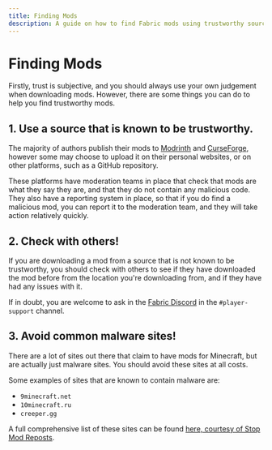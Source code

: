 ```yaml
---
title: Finding Mods
description: A guide on how to find Fabric mods using trustworthy sources.
---
```


# Finding Mods

Firstly, trust is subjective, and you should always use your own judgement when downloading mods. However, there are some things you can do to help you find trustworthy mods.

## 1. Use a source that is known to be trustworthy.

The majority of authors publish their mods to [Modrinth](https://modrinth.com/mods?g=categories:%27fabric%27) and [CurseForge](https://www.curseforge.com/minecraft/search?page=1&pageSize=20&sortType=1&class=mc-mods&gameFlavorsIds=4), however some may choose to upload it on their personal websites, or on other platforms, such as a GitHub repository.

These platforms have moderation teams in place that check that mods are what they say they are, and that they do not contain any malicious code. They also have a reporting system in place, so that if you do find a malicious mod, you can report it to the moderation team, and they will take action relatively quickly.

## 2. Check with others!

If you are downloading a mod from a source that is not known to be trustworthy, you should check with others to see if they have downloaded the mod before from the location you're downloading from, and if they have had any issues with it.

If in doubt, you are welcome to ask in the [Fabric Discord](https://discord.gg/v6v4pMv) in the `#player-support` channel.

## 3. Avoid common malware sites!

There are a lot of sites out there that claim to have mods for Minecraft, but are actually just malware sites. You should avoid these sites at all costs.

Some examples of sites that are known to contain malware are:

- `9minecraft.net`
- `10minecraft.ru`
- `creeper.gg`

A full comprehensive list of these sites can be found [here, courtesy of Stop Mod Reposts](https://stopmodreposts.org/).

